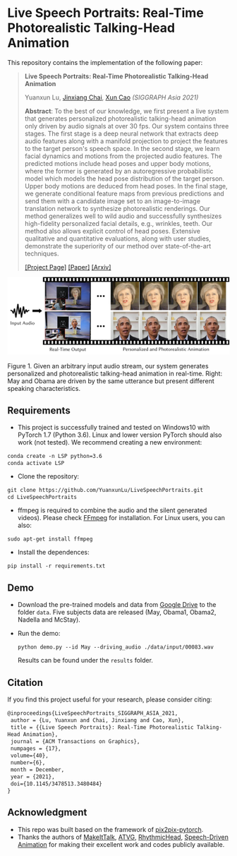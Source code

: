 # Live Speech Portraits: Real-Time Photorealistic Talking-Head Animation

This repository contains the implementation of the following paper:

> **Live Speech Portraits: Real-Time Photorealistic Talking-Head Animation**
>
> Yuanxun Lu, [Jinxiang Chai](https://scholar.google.com/citations?user=OcN1_gwAAAAJ&hl=zh-CN&oi=ao), [Xun Cao](https://cite.nju.edu.cn/People/Faculty/20190621/i5054.html) *(SIGGRAPH Asia 2021)*
>
> **Abstract**: To the best of our knowledge, we first present a live system that generates personalized photorealistic talking-head animation only driven by audio signals at over 30 fps. Our system contains three stages. The first stage is a deep neural network that extracts deep audio features along with a manifold projection to project the features to the target person's speech space. In the second stage, we learn facial dynamics and motions from the projected audio features. The predicted motions include head poses and upper body motions, where the former is generated by an autoregressive probabilistic model which models the head pose distribution of the target person. Upper body motions are deduced from head poses. In the final stage, we generate conditional feature maps from previous predictions and send them with a candidate image set to an image-to-image translation network to synthesize photorealistic renderings. Our method generalizes well to wild audio and successfully synthesizes high-fidelity personalized facial details, e.g., wrinkles, teeth. Our method also allows explicit control of head poses. Extensive qualitative and quantitative evaluations, along with user studies, demonstrate the superiority of our method over state-of-the-art techniques.
>
> [[Project Page]](https://yuanxunlu.github.io/projects/LiveSpeechPortraits/)    [[Paper]](https://yuanxunlu.github.io/projects/LiveSpeechPortraits/resources/SIGGRAPH_Asia_2021__Live_Speech_Portraits__Real_Time_Photorealistic_Talking_Head_Animation.pdf)    [[Arxiv]](https://arxiv.org/abs/2109.10595)

![Teaser](./doc/Teaser.jpg)

Figure 1. Given an arbitrary input audio stream, our system generates personalized and photorealistic talking-head animation in real-time. Right: May and Obama are driven by the same utterance but present different speaking characteristics.



## Requirements

- This project is successfully trained and tested on Windows10 with PyTorch 1.7 (Python 3.6).  Linux and lower version PyTorch should also work (not tested). We recommend creating a new environment:

```
conda create -n LSP python=3.6
conda activate LSP
```

- Clone the repository:

```
git clone https://github.com/YuanxunLu/LiveSpeechPortraits.git
cd LiveSpeechPortraits
```

- ffmpeg is required to combine the audio and the silent generated videos). Please check [FFmpeg](http://ffmpeg.org/download.html) for installation. For Linux users,  you can also:

```
sudo apt-get install ffmpeg
```

- Install the dependences:

```
pip install -r requirements.txt
```



## Demo

- Download the pre-trained models and data from [Google Drive]() to the folder `data`.  Five subjects data are released (May, Obama1, Obama2, Nadella and McStay).

- Run the demo:

  ```
  python demo.py --id May --driving_audio ./data/input/00083.wav
  ```

  Results can be found under the `results` folder.



## Citation

If you find this project useful for your research, please consider citing:

```
@inproceedings{LiveSpeechPortraits_SIGGRAPH_ASIA_2021,
 author = {Lu, Yuanxun and Chai, Jinxiang and Cao, Xun},
 title = {{Live Speech Portraits}: Real-Time Photorealistic Talking-Head Animation},
 journal = {ACM Transactions on Graphics},
 numpages = {17},
 volume={40},
 number={6},
 month = December,
 year = {2021},
 doi={10.1145/3478513.3480484}
} 
```



## Acknowledgment

- This repo was built based on the framework of [pix2pix-pytorch](https://github.com/junyanz/pytorch-CycleGAN-and-pix2pix).
- Thanks the authors of [MakeItTalk](https://github.com/adobe-research/MakeItTalk), [ATVG](https://github.com/lelechen63/ATVGnet), [RhythmicHead](https://github.com/lelechen63/Talking-head-Generation-with-Rhythmic-Head-Motion), [Speech-Driven Animation](https://github.com/DinoMan/speech-driven-animation) for making their excellent work and codes publicly available.











